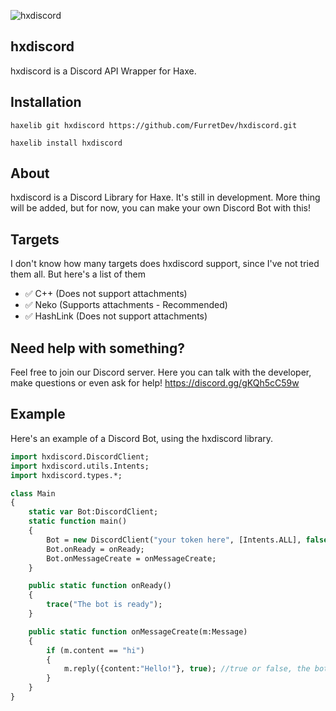 ![hxdiscord](https://user-images.githubusercontent.com/99131021/222229452-cffd2b4f-0a7f-47a4-946f-5c568f64de1d.png)
## hxdiscord

hxdiscord is a Discord API Wrapper for Haxe.
## Installation

`haxelib git hxdiscord https://github.com/FurretDev/hxdiscord.git`

`haxelib install hxdiscord`

## About

hxdiscord is a Discord Library for Haxe. It's still in development. More thing will be added, but for now, you can make your own Discord Bot with this!

## Targets

I don't know how many targets does hxdiscord support, since I've not tried them all. But here's a list of them

- ✅ C++ (Does not support attachments)
- ✅ Neko (Supports attachments - Recommended)
- ✅ HashLink (Does not support attachments)

## Need help with something?

Feel free to join our Discord server. Here you can talk with the developer, make questions or even ask for help!
https://discord.gg/gKQh5cC59w

## Example

Here's an example of a Discord Bot, using the hxdiscord library.

```haxe
import hxdiscord.DiscordClient;
import hxdiscord.utils.Intents;
import hxdiscord.types.*;

class Main
{
    static var Bot:DiscordClient;
    static function main()
    {
        Bot = new DiscordClient("your token here", [Intents.ALL], false);
        Bot.onReady = onReady;
        Bot.onMessageCreate = onMessageCreate;
    }

    public static function onReady()
    {
        trace("The bot is ready");
    }

    public static function onMessageCreate(m:Message)
    {
        if (m.content == "hi")
        {
            m.reply({content:"Hello!"}, true); //true or false, the bot will mention the user
        }
    }
}
